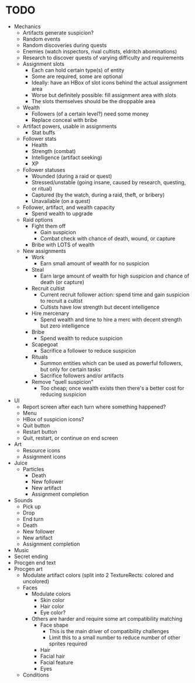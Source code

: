 # TODO

- Mechanics
	- Artifacts generate suspicion?
	- Random events
	- Random discoveries during quests
	- Enemies (watch inspectors, rival cultists, eldritch abominations)
	- Research to discover quests of varying difficulty and requirements
	- Assignment slots
		- Each can hold certain type(s) of entity
		- Some are required, some are optional
		- Ideally: have an HBox of slot icons behind the actual assignment area
		- Worse but definitely possible: fill assignment area with slots
		- The slots themselves should be the droppable area
	- Wealth
		- Followers (of a certain level?) need some money 
		- Replace conceal with bribe
	- Artifact powers, usable in assignments
		- Stat buffs
	- Follower stats
		- Health
		- Strength (combat)
		- Intelligence (artifact seeking)
		- XP
	- Follower statuses
		- Wounded (during a raid or quest)
		- Stressed/unstable (going insane, caused by research, questing, or ritual)
		- Captured (by the watch, during a raid, theft, or bribery)
		- Unavailable (on a quest)
	- Follower, artifact, and wealth capacity
		- Spend wealth to upgrade
	- Raid options
		- Fight them off
			- Gain suspicion
			- Combat check with chance of death, wound, or capture
		- Bribe with LOTS of wealth
	- New assignments
		- Work
			- Earn small amount of wealth for no suspicion
		- Steal
			- Earn large amount of wealth for high suspicion and chance of death (or capture)
		- Recruit cultist
			- Current recruit follower action: spend time and gain suspicion to recruit a cultist
			- Cultists have low strength but decent intelligence
		- Hire mercenary
			- Spend wealth and time to hire a merc with decent strength but zero intelligence
		- Bribe
			- Spend wealth to reduce suspicion
		- Scapegoat
			- Sacrifice a follower to reduce suspicion
		- Rituals
			- Summon entities which can be used as powerful followers, but only for certain tasks
			- Sacrifice followers and/or artifacts
		- Remove "quell suspicion"
			- Too cheap; once wealth exists then there's a better cost for reducing suspicion
- UI
	- Report screen after each turn where something happened?
	- Menu
	- HBox of suspicion icons?
	- Quit button
	- Restart button
	- Quit, restart, or continue on end screen
- Art
	- Resource icons
	- Assignment icons
- Juice
	- Particles
		- Death
		- New follower
		- New artifact
		- Assignment completion
- Sounds
	- Pick up
	- Drop
	- End turn
	- Death
	- New follower
	- New artifact
	- Assignment completion
- Music
- Secret ending
- Procgen end text
- Procgen art
	- Modulate artifact colors (split into 2 TextureRects: colored and uncolored)
	- Faces
		- Modulate colors
			- Skin color
			- Hair color
			- Eye color?
		- Others are harder and require some art compatibility matching
			- Face shape
				- This is the main driver of compatibility challenges
				- Limit this to a small number to reduce number of other sprites required
			- Hair
			- Facial hair
			- Facial feature
			- Eyes
	- Conditions
